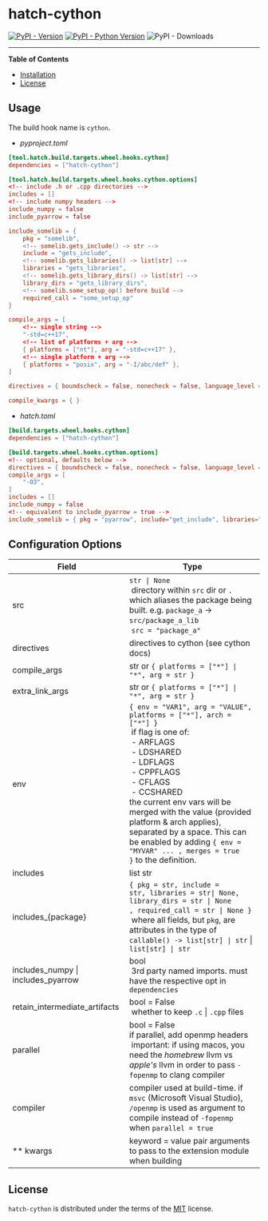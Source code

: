 # hatch-cython

[![PyPI - Version](https://img.shields.io/pypi/v/hatch-cython.svg)](https://pypi.org/project/hatch-cython)
[![PyPI - Python Version](https://img.shields.io/pypi/pyversions/hatch-cython.svg)](https://pypi.org/project/hatch-cython)
![PyPI - Downloads](https://img.shields.io/pypi/dw/hatch-cython)

---

**Table of Contents**

- [Installation](#installation)
- [License](#license)

## Usage

The build hook name is `cython`.

- _pyproject.toml_

```toml
[tool.hatch.build.targets.wheel.hooks.cython]
dependencies = ["hatch-cython"]

[tool.hatch.build.targets.wheel.hooks.cython.options]
<!-- include .h or .cpp directories -->
includes = []
<!-- include numpy headers -->
include_numpy = false
include_pyarrow = false

include_somelib = {
    pkg = "somelib",
    <!-- somelib.gets_include() -> str -->
    include = "gets_include",
    <!-- somelib.gets_libraries() -> list[str] -->
    libraries = "gets_libraries",
    <!-- somelib.gets_library_dirs() -> list[str] -->
    library_dirs = "gets_library_dirs",
    <!-- somelib.some_setup_op() before build -->
    required_call = "some_setup_op"
}

compile_args = [
    <!-- single string -->
    "-std=c++17",
    <!-- list of platforms + arg -->
    { platforms = ["nt"], arg = "-std=c++17" },
    <!-- single platform + arg -->
    { platforms = "posix", arg = "-I/abc/def" },
]

directives = { boundscheck = false, nonecheck = false, language_level = 3, binding = true }

compile_kwargs = { }
```

- _hatch.toml_

```toml
[build.targets.wheel.hooks.cython]
dependencies = ["hatch-cython"]

[build.targets.wheel.hooks.cython.options]
<!-- optional, defaults below -->
directives = { boundscheck = false, nonecheck = false, language_level = 3, binding = true }
compile_args = [
    "-O3",
]
includes = []
include_numpy = false
<!-- equivalent to include_pyarrow = true -->
include_somelib = { pkg = "pyarrow", include="get_include", libraries="get_libraries", library_dirs="get_library_dirs", required_call="create_library_symlinks" }
```

## Configuration Options

| Field                              | Type                                                                                                                                                                                                                                                                                                                                                                                                |
| ---------------------------------- | --------------------------------------------------------------------------------------------------------------------------------------------------------------------------------------------------------------------------------------------------------------------------------------------------------------------------------------------------------------------------------------------------- |
| src                                | `str \| None` <br/> directory within `src` dir or `.`  which aliases the package being built. e.g. `package_a` -> `src/package_a_lib` <br/> `src = "package_a"`                                                                                                                                                                                                                                     |
| directives                         | directives to cython (see cython docs)                                                                                                                                                                                                                                                                                                                                                              |
| compile_args                       | str or `{ platforms = ["*"] \| "*", arg = str }`                                                                                                                                                                                                                                                                                                                                                    |
| extra_link_args                    | str or `{ platforms = ["*"] \| "*", arg = str }`                                                                                                                                                                                                                                                                                                                                                    |
| env                                | `{ env = "VAR1", arg = "VALUE", platforms = ["*"], arch = ["*"] }`<br/> if flag is one of:<br/> - ARFLAGS<br/> - LDSHARED <br/> - LDFLAGS<br/> - CPPFLAGS <br/> - CFLAGS <br/> - CCSHARED<br/>the current env vars will be merged with the value (provided platform & arch applies), separated by a space. This can be enabled by adding `{ env = "MYVAR" ... , merges = true }` to the definition. |
| includes                           | list str                                                                                                                                                                                                                                                                                                                                                                                            |
| includes\_{package}                | `{ pkg = str, include = str, libraries = str\| None, library_dirs = str \| None , required_call = str \| None }` <br/> where all fields, but `pkg`, are attributes in the type of `callable() -> list[str] \| str` \| `list[str] \| str`                                                                                                                                                            |
| includes_numpy \| includes_pyarrow | bool<br/> 3rd party named imports. must have the respective opt in `dependencies`                                                                                                                                                                                                                                                                                                                   |
| retain_intermediate_artifacts      | bool = False <br/> whether to keep `.c` \| `.cpp` files                                                                                                                                                                                                                                                                                                                                             |
| parallel                           | bool = False <br/>if parallel, add openmp headers<br/> important: if using macos, you need the *homebrew* llvm vs _apple's_ llvm in order to pass `-fopenmp` to clang compiler                                                                                                                                                                                                                      |
| compiler                           | compiler used at build-time. if `msvc` (Microsoft Visual Studio), `/openmp` is used as argument to compile instead of `-fopenmp`  when `parallel = true`                                                                                                                                                                                                                                            |
| \*\* kwargs                        | keyword = value pair arguments to pass to the extension module when building                                                                                                                                                                                                                                                                                                                        |

## License

`hatch-cython` is distributed under the terms of the [MIT](https://spdx.org/licenses/MIT.html) license.
